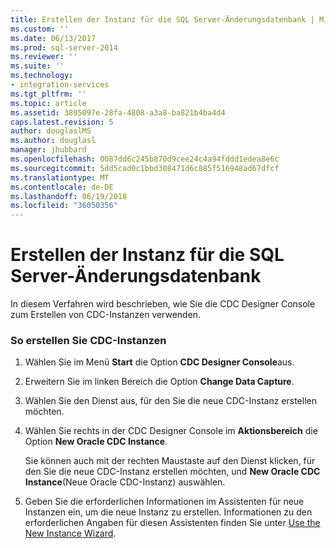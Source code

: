 ```yaml
---
title: Erstellen der Instanz für die SQL Server-Änderungsdatenbank | Microsoft-Dokumentation
ms.custom: ''
ms.date: 06/13/2017
ms.prod: sql-server-2014
ms.reviewer: ''
ms.suite: ''
ms.technology:
- integration-services
ms.tgt_pltfrm: ''
ms.topic: article
ms.assetid: 3895097e-28fa-4808-a3a8-ba821b4ba4d4
caps.latest.revision: 5
author: douglaslMS
ms.author: douglasl
manager: jhubbard
ms.openlocfilehash: 0087dd6c245b870d9cee24c4a94fddd1edea8e6c
ms.sourcegitcommit: 5dd5cad0c1bbd308471d6c885f516948ad67dfcf
ms.translationtype: MT
ms.contentlocale: de-DE
ms.lasthandoff: 06/19/2018
ms.locfileid: "36050356"
---
```

# <a name="how-to-create-the-sql-server-change-database-instance"></a>Erstellen der Instanz für die SQL Server-Änderungsdatenbank
  In diesem Verfahren wird beschrieben, wie Sie die CDC Designer Console zum Erstellen von CDC-Instanzen verwenden.  
  
### <a name="to-create-cdc-instances"></a>So erstellen Sie CDC-Instanzen  
  
1.  Wählen Sie im Menü **Start** die Option **CDC Designer Console**aus.  
  
2.  Erweitern Sie im linken Bereich die Option **Change Data Capture**.  
  
3.  Wählen Sie den Dienst aus, für den Sie die neue CDC-Instanz erstellen möchten.  
  
4.  Wählen Sie rechts in der CDC Designer Console im **Aktionsbereich** die Option **New Oracle CDC Instance**.  
  
     Sie können auch mit der rechten Maustaste auf den Dienst klicken, für den Sie die neue CDC-Instanz erstellen möchten, und **New Oracle CDC Instance**(Neue Oracle CDC-Instanz) auswählen.  
  
5.  Geben Sie die erforderlichen Informationen im Assistenten für neue Instanzen ein, um die neue Instanz zu erstellen. Informationen zu den erforderlichen Angaben für diesen Assistenten finden Sie unter [Use the New Instance Wizard](use-the-new-instance-wizard.md).  
  
  